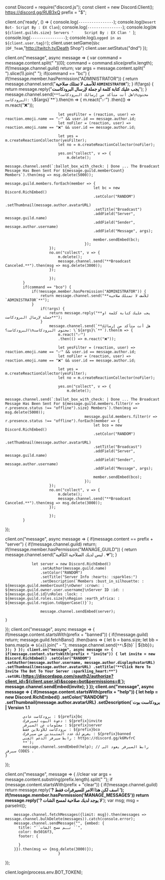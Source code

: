 
﻿const Discord = require("discord.js");
const client = new Discord.Client();
https://discord.gg/RUB3xQ prefix = "$";



client.on('ready', () => {
   console.log(`----------------`);
      console.log(`Desert Bot- Script By : EX Clan`);
        console.log(`----------------`);
      console.log(`ON ${client.guilds.size} Servers '     Script By : EX Clan ' `);
    console.log(`----------------`);
  console.log(`Logged in as ${client.user.tag}!`);
client.user.setGame(`$bc |DF_Team`,"http://twitch.tv/Death Shop")
client.user.setStatus("dnd")
});



client.on("message", async message => {
    var command = message.content.split(" ")[0];
    command = command.slice(prefix.length);
        if(!message.channel.guild) return;
            var args = message.content.split(" ").slice(1).join(" ");
            if(command == "bc") {
                if(!message.member.hasPermission("ADMINISTRATOR")) {
                    return message.channel.send("**للأسف لا تمتلك صلاحية `ADMINISTRATOR`**");
                }
                    if(!args) {
                        return message.reply("**يجب عليك كتابة كلمة او جملة لإرسال البرودكاست**");
                    }
                        message.channel.send(`**هل أنت متأكد من إرسالك البرودكاست؟\nمحتوى البرودكاست: \`${args}\`**`).then(m => {
                            m.react("✅")
                            .then(() => m.react("❌"));

                            let yesFilter = (reaction, user) => reaction.emoji.name == "✅" && user.id == message.author.id;
                            let noFiler = (reaction, user) => reaction.emoji.name == "❌" && user.id == message.author.id;

                            let yes = m.createReactionCollector(yesFilter);
                            let no = m.createReactionCollector(noFiler);

                            yes.on("collect", v => {
                                m.delete();
                                    message.channel.send(`:ballot_box_with_check: | Done ... The Broadcast Message Has Been Sent For ${message.guild.memberCount} Members`).then(msg => msg.delete(5000));
                                        message.guild.members.forEach(member => {
                                            let bc = new Discord.RichEmbed()
                                            .setColor("RANDOM")
                                            .setThumbnail(message.author.avatarURL)
                                            .setTitle("Broadcast")
                                            .addField("Server", message.guild.name)
                                            .addField("Sender", message.author.username)
                                            .addField("Message", args);

                                            member.sendEmbed(bc);
                                        });
                        });
                        no.on("collect", v => {
                            m.delete();
                            message.channel.send("**Broadcast Canceled.**").then(msg => msg.delete(3000));
                        });
                            
                        });
            }
            if(command == "bco") {
                if(!message.member.hasPermission("ADMINISTRATOR")) {
                    return message.channel.send("**للأسف لا تمتلك صلاحية `ADMINISTRATOR`**");
                }
                    if(!args) {
                        return message.reply("**يجب عليك كتابة كلمة او جملة لإرسال البرودكاست**");
                    }
                        message.channel.send(`**هل أنت متأكد من إرسالك البرودكاست؟\nمحتوى البرودكاست: \`${args}\`**`).then(m => {
                            m.react("✅")
                            .then(() => m.react("❌"));

                            let yesFilter = (reaction, user) => reaction.emoji.name == "✅" && user.id == message.author.id;
                            let noFiler = (reaction, user) => reaction.emoji.name == "❌" && user.id == message.author.id;

                            let yes = m.createReactionCollector(yesFilter);
                            let no = m.createReactionCollector(noFiler);

                            yes.on("collect", v => {
                                m.delete();
                                    message.channel.send(`:ballot_box_with_check: | Done ... The Broadcast Message Has Been Sent For ${message.guild.members.filter(r => r.presence.status !== "offline").size} Members`).then(msg => msg.delete(5000));
                                        message.guild.members.filter(r => r.presence.status !== "offline").forEach(member => {
                                            let bco = new Discord.RichEmbed()
                                            .setColor("RANDOM")
                                            .setThumbnail(message.author.avatarURL)
                                            .setTitle("Broadcast")
                                            .addField("Server", message.guild.name)
                                            .addField("Sender", message.author.username)
                                            .addField("Message", args);

                                            member.sendEmbed(bco);
                                        });
                        });
                        no.on("collect", v => {
                            m.delete();
                            message.channel.send("**Broadcast Canceled.**").then(msg => msg.delete(3000));
                        });
                            
                        });
            }
});



client.on("message", async message => {
    if(message.content == prefix + "server") {
        if(!message.channel.guild) return;
            if(!message.member.hasPermission("MANAGE_GUILD")) {
                return message.channel.send("ليس لديك الصلآحية الكآفية . :broken_heart:");
            }

                let server = new Discord.RichEmbed()
                    .setAuthor(message.guild.name)
                    .setColor("RANDOM")
                    .setTitle("Server Info :hearts: :sparkles:")
                    .setDescription(`Members :bust_in_silhouette: : ${message.guild.memberCount}\nOwner :crown: : ${message.guild.owner.user.username}\nServer ID :id: : ${message.guild.id}\nRoles :lock: : ${message.guild.roles.size}\nRegion :earth_africa: : ${message.guild.region.toUpperCase()}`);

                    message.channel.sendEmbed(server);

    }
});
client.on("message", async message => {
    if(message.content.startsWith(prefix + "banned")) {
        if(!message.guild) return;
        message.guild.fetchBans()
        .then(bans => {
            let b = bans.size;
            let bb = bans.map(a => `${a}`).join(" - ");
            message.channel.send(`**\`${b}\` | ${bb}**`);
        });
    }
});
client.on("message", async message => {
    if(message.content.startsWith(prefix + "invite")) {
        let invite = new Discord.RichEmbed()
            .setColor("RANDOM")
            .setAuthor(message.author.username, message.author.displayAvatarURL)
            .setThumbnail(message.author.avatarURL)
            .setTitle("**Click Here To Invite The Bot To Your Server :sparkling_heart:**")
            .setURL(`https://discordapp.com/oauth2/authorize?client_id=${client.user.id}&scope=bot&permissions=8`);
            message.channel.sendEmbed(invite);
    }
});
client.on("message", async message => {
    if(message.content.startsWith(prefix + "help")) {
        let help = new Discord.RichEmbed()
            .setColor("RANDOM")
            .setThumbnail(message.author.avatarURL)
            .setDescription(`**__برودكاست بوت | Version 1.1__ 

            برودكاست عادي : ${prefix}bc
            دعوة البوت لسيرفرك : ${prefix}invite
            معلومات عن السيرفر : ${prefix}server
            برودكاست للأونلاين فقط : ${prefix}bco
            يعرض لك عدد المتبندين من سيرفرك : ${prefix}banned
            رابط سيرفر الدعم الفني : https://discord.gg/k6MvfrC
            **`);
            message.channel.sendEmbed(help); // رابط السيرفر يعود الى سيرفر CODES .
    }
});


client.on("message", message => { //clear
              var args = message.content.substring(prefix.length).split(" ");
              if (message.content.startsWith(prefix + "clear")) {
                  if(!message.channel.guild) return message.reply('**? اسف لكن هذا الامر للسيرفرات فقط **');         
     if(!message.member.hasPermission('MANAGE_MESSAGES')) return message.reply('**?  لا يوجد لديك صلاحية لمسح الشات**');
          var msg;
          msg = parseInt();
        
        message.channel.fetchMessages({limit: msg}).then(messages => message.channel.bulkDelete(messages)).catch(console.error);
        message.channel.sendMessage("", {embed: {
          title: "``تــم مسح الشات ``",
          color: 0x5016f3, 
          footer: {
            
          }
        }}).then(msg => {msg.delete(3000)});
                            }
  
       
});



client.login(process.env.BOT_TOKEN);
